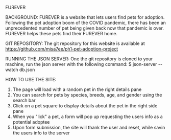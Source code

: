 FUREVER

BACKGROUND:
FUREVER is a website that lets users find pets for adoption. Following the pet adoption boom
of the COVID pandemic, there has been an unprecedented number of pet being given back now 
that pandemic is over. FUREVER helps these pets find their FUREVER home.


GIT REPOSITORY:
The git repository for this website is available at
https://github.com/misa7ee/ph1-pet-adoption-project

RUNNING THE JSON SERVER:
One the git repository is cloned to your machine, run the json server with the following command:
    $ json-server --watch db.json


HOW TO USE THE SITE:
1. The page will load with a random pet in the right details pane
2. You can search for pets by species, breeds, age, and gender using the search bar
3. Click on a pet square to display details about the pet in the right side pane
4. When you "lick" a pet, a form will pop up requesting the users info as a potential adoptee
5. Upon form submission, the site will thank the user and reset, while savin the users info to the server

